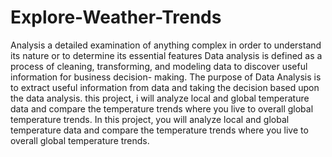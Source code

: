 # Explore-Weather-Trends
Analysis a detailed examination of anything complex in order to understand its nature or to determine its essential features
Data analysis is defined as a process of cleaning, transforming, and modeling data to discover useful information for business decision- making. The purpose of Data Analysis is to extract useful information from data and taking the decision based upon the data analysis.
this project, i will analyze local and global temperature data and compare the temperature trends where you live to overall global temperature trends.
In this project, you will analyze local and global temperature data and compare the temperature trends where you live to overall global temperature trends.

